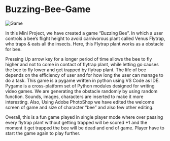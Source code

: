 #  Buzzing-Bee-Game

![Game](https://user-images.githubusercontent.com/52229554/131226657-61695724-1b16-4a3a-bbc8-48bdb2f13b7e.png)


In this Mini Project, we have created a game “Buzzing Bee”. In which a user controls a bee’s flight height to avoid carnivorous plant called Venus Flytrap, who traps & eats all the insects. Here, this Flytrap plant works as a obstacle for bee.

Pressing Up arrow key for a longer period of time allows the bee to fly higher and not to come in contact of flytrap plant, while letting go causes the bee to fly lower and get trapped by flytrap plant. The life of bee depends on the efficiency of user and for how long the user can manage to do a task. This game is a pygame written in python using VS Code as IDE. Pygame is a cross-platform set of Python modules designed for writing video games. We are generating the obstacle randomly by using random function. Sounds, images, characters are inserted to make it more interesting. 
 Also, Using Adobe PhotoShop we have edited the welcome screen of game and size of character “bee” and also few other editing.

Overall, this is a fun game played in single player mode where over passing every flytrap plant without getting trapped will be scored +1 and the moment it get trapped the bee will be dead and end of game. Player have to start the game again to play further. 
